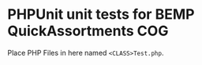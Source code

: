 # PHPUnit unit tests for BEMP QuickAssortments COG

Place PHP Files in here named `<CLASS>Test.php`.